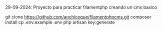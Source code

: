 29-09-2024:
Proyecto para practicar filamentphp creando un cms basico

git clone https://github.com/anchicoque/filamentphpcms.git <nuevo-nombre>
composer install
cp .env.example .env
php artisan key:generate

